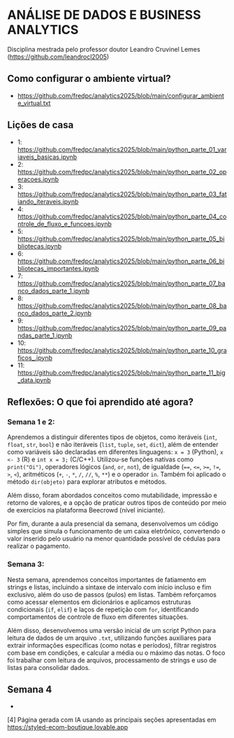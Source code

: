 # ANÁLISE DE DADOS E BUSINESS ANALYTICS

Disciplina mestrada pelo professor doutor Leandro Cruvinel Lemes (https://github.com/leandrocl2005)

## Como configurar o ambiente virtual?

- https://github.com/fredpc/analytics2025/blob/main/configurar_ambiente_virtual.txt

## Lições de casa

- 1: https://github.com/fredpc/analytics2025/blob/main/python_parte_01_variaveis_basicas.ipynb
- 2: https://github.com/fredpc/analytics2025/blob/main/python_parte_02_operacoes.ipynb
- 3: https://github.com/fredpc/analytics2025/blob/main/python_parte_03_fatiando_iteraveis.ipynb
- 4: https://github.com/fredpc/analytics2025/blob/main/python_parte_04_controle_de_fluxo_e_funcoes.ipynb
- 5: https://github.com/fredpc/analytics2025/blob/main/python_parte_05_bibliotecas.ipynb
- 6: https://github.com/fredpc/analytics2025/blob/main/python_parte_06_bibliotecas_importantes.ipynb
- 7: https://github.com/fredpc/analytics2025/blob/main/python_parte_07_banco_dados_parte_1.ipynb
- 8: https://github.com/fredpc/analytics2025/blob/main/python_parte_08_banco_dados_parte_2.ipynb
- 9: https://github.com/fredpc/analytics2025/blob/main/python_parte_09_pandas_parte_1.ipynb
- 10: https://github.com/fredpc/analytics2025/blob/main/python_parte_10_graficos_.ipynb
- 11: https://github.com/fredpc/analytics2025/blob/main/python_parte_11_big_data.ipynb

## Reflexões: O que foi aprendido até agora?

### Semana 1 e 2:
Aprendemos a distinguir diferentes tipos de objetos, como iteráveis (`int`, `float`, `str`, `bool`) e não iteráveis (`list`, `tuple`, `set`, `dict`), além de entender como variáveis são declaradas em diferentes linguagens: `x = 3` (Python), `x <- 3` (R) e `int x = 3;` (C/C++). Utilizou-se funções nativas como `print("Oi")`, operadores lógicos (`and`, `or`, `not`), de igualdade (`==`, `<=`, `>=`, `!=`, `>`, `<`), aritméticos (`+`, `-`, `*`, `/`, `//`, `%`, `**`) e o operador `in`. Também foi aplicado o método `dir(objeto)` para explorar atributos e métodos.

Além disso, foram abordados conceitos como mutabilidade, impressão e retorno de valores, e a opção de praticar outros tipos de conteúdo por meio de exercícios na plataforma Beecrowd (nível iniciante).

Por fim, durante a aula presencial da semana, desenvolvemos um código simples que simula o funcionamento de um caixa eletrônico, convertendo o valor inserido pelo usuário na menor quantidade possível de cédulas para realizar o pagamento.

### Semana 3:
Nesta semana, aprendemos conceitos importantes de fatiamento em strings e listas, incluindo a sintaxe de intervalo com início incluso e fim exclusivo, além do uso de passos (pulos) em listas. Também reforçamos como acessar elementos em dicionários e aplicamos estruturas condicionais (`if`, `elif`) e laços de repetição com `for`, identificando comportamentos de controle de fluxo em diferentes situações.

Além disso, desenvolvemos uma versão inicial de um script Python para leitura de dados de um arquivo `.txt`, utilizando funções auxiliares para extrair informações específicas (como notas e períodos), filtrar registros com base em condições, e calcular a média ou o máximo das notas. O foco foi trabalhar com leitura de arquivos, processamento de strings e uso de listas para consolidar dados.

## Semana 4
-

[4] Página gerada com IA usando as principais seções apresentadas em https://styled-ecom-boutique.lovable.app
